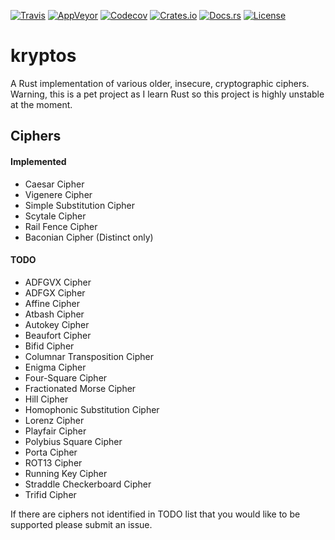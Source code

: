 [![Travis](https://img.shields.io/travis/StackCrash/kryptos.svg)](https://travis-ci.org/StackCrash/kryptos) 
[![AppVeyor](https://ci.appveyor.com/api/projects/status/osgtt21e0jhk3d53?svg=true)](https://ci.appveyor.com/project/StackCrash/kryptos)
[![Codecov](https://img.shields.io/codecov/c/github/StackCrash/kryptos.svg)](https://codecov.io/gh/StackCrash/kryptos)
[![Crates.io](https://img.shields.io/crates/v/kryptos.svg)](https://crates.io/crates/kryptos)
[![Docs.rs](https://docs.rs/kryptos/badge.svg)](https://docs.rs/kryptos)
[![License](https://img.shields.io/badge/license-MIT-blue.svg)](/LICENSE)

# kryptos
A Rust implementation of various older, insecure, cryptographic ciphers. Warning, this is a pet project as I learn Rust so this project is highly unstable at the moment.

## Ciphers
#### Implemented
- Caesar Cipher
- Vigenere Cipher
- Simple Substitution Cipher
- Scytale Cipher
- Rail Fence Cipher
- Baconian Cipher (Distinct only)
#### TODO
- ADFGVX Cipher
- ADFGX Cipher
- Affine Cipher
- Atbash Cipher
- Autokey Cipher
- Beaufort Cipher
- Bifid Cipher
- Columnar Transposition Cipher
- Enigma Cipher
- Four-Square Cipher
- Fractionated Morse Cipher
- Hill Cipher
- Homophonic Substitution Cipher
- Lorenz Cipher
- Playfair Cipher
- Polybius Square Cipher
- Porta Cipher
- ROT13 Cipher
- Running Key Cipher
- Straddle Checkerboard Cipher
- Trifid Cipher

If there are ciphers not identified in TODO list that you would like to be supported please submit an issue.